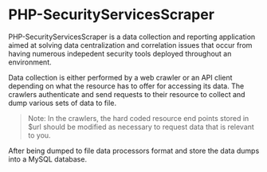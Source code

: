 # PHP-SecurityServicesScraper

PHP-SecurityServicesScraper is a data collection and reporting application aimed at solving data centralization and correlation issues that occur from having numerous indepedent security tools deployed throughout an environment. 

Data collection is either performed by a web crawler or an API client depending on what the resource has to offer for accessing its data. The crawlers authenticate and send requests to their resource to collect and dump various sets of data to file. 

>Note: In the crawlers, the hard coded resource end points stored in $url should be modified as necessary to request data that is relevant to you.

After being dumped to file data processors format and store the data dumps into a MySQL database. 
